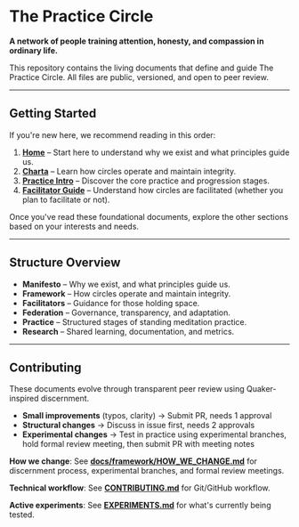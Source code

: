 # The Practice Circle

**A network of people training attention, honesty, and compassion in ordinary life.**

This repository contains the living documents that define and guide The Practice Circle.
All files are public, versioned, and open to peer review.

---

## Getting Started

If you're new here, we recommend reading in this order:

1. **[Home](docs/index.md)** – Start here to understand why we exist and what principles guide us.
2. **[Charta](docs/framework/CHARTA.md)** – Learn how circles operate and maintain integrity.
3. **[Practice Intro](docs/practice/STANDING_0_INTRO.md)** – Discover the core practice and progression stages.
4. **[Facilitator Guide](docs/facilitator/FACILITATOR_GUIDE.md)** – Understand how circles are facilitated (whether you plan to facilitate or not).

Once you've read these foundational documents, explore the other sections based on your interests and needs.

---

## Structure Overview

- **Manifesto** – Why we exist, and what principles guide us.  
- **Framework** – How circles operate and maintain integrity.   
- **Facilitators** – Guidance for those holding space.  
- **Federation** – Governance, transparency, and adaptation.
- **Practice** – Structured stages of standing meditation practice.
- **Research** – Shared learning, documentation, and metrics.

---

## Contributing

These documents evolve through transparent peer review using Quaker-inspired discernment.

- **Small improvements** (typos, clarity) → Submit PR, needs 1 approval
- **Structural changes** → Discuss in issue first, needs 2 approvals
- **Experimental changes** → Test in practice using experimental branches, hold formal review meeting, then submit PR with meeting notes

**How we change**: See **[docs/framework/HOW_WE_CHANGE.md](docs/framework/HOW_WE_CHANGE.md)** for discernment process, experimental branches, and formal review meetings.

**Technical workflow**: See **[CONTRIBUTING.md](CONTRIBUTING.md)** for Git/GitHub workflow.

**Active experiments**: See **[EXPERIMENTS.md](EXPERIMENTS.md)** for what's currently being tested.  


